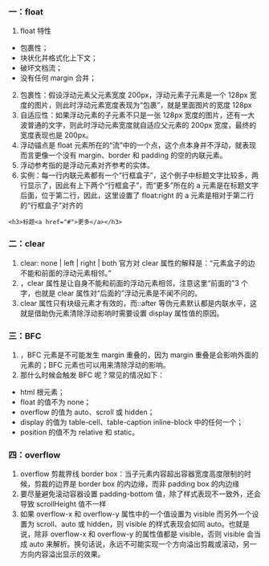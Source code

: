 ### 一：float

1. float 特性

- 包裹性；
- 块状化并格式化上下文；
- 破坏文档流；
- 没有任何 margin 合并；

2. 包裹性：假设浮动元素父元素宽度 200px，浮动元素子元素是一个 128px 宽度的图片，则此时浮动元素宽度表现为“包裹”，就是里面图片的宽度 128px
3. 自适应性：如果浮动元素的子元素不只是一张 128px 宽度的图片，还有一大波普通的文字，则此时浮动元素宽度就自适应父元素的 200px 宽度，最终的宽度表现也是 200px。
4. 浮动锚点是 float 元素所在的“流”中的一个点，这个点本身并不浮动，就表现而言更像一个没有 margin、border 和 padding 的空的内联元素。
5. 浮动参考指的是浮动元素对齐参考的实体。
6. 实例：每一行内联元素都有一个“行框盒子”，这个例子中标题文字比较多，两行显示了，因此有上下两个“行框盒子”，而“更多”所在的 a 元素是在标题文字后面，位于第二行，因此，这里设置了 float:right 的 a 元素是相对于第二行的“行框盒子”对齐的

```
<h3>标题<a href="#">更多</a></h3>
```

### 二：clear

1. clear: none | left | right | both
   官方对 clear 属性的解释是：“元素盒子的边不能和前面的浮动元素相邻。”
2. ，clear 属性是让自身不能和前面的浮动元素相邻，注意这里“前面的”3 个字，也就是 clear 属性对“后面的”浮动元素是不闻不问的。
3. clear 属性只有块级元素才有效的，而::after 等伪元素默认都是内联水平，这就是借助伪元素清除浮动影响时需要设置 display 属性值的原因。

### 三：BFC

1. ，BFC 元素是不可能发生 margin 重叠的，因为 margin
   重叠是会影响外面的元素的；BFC 元素也可以用来清除浮动的影响。
2. 那什么时候会触发 BFC 呢？常见的情况如下：

- html 根元素；
- float 的值不为 none；
- overflow 的值为 auto、scroll 或 hidden；
- display 的值为 table-cell、table-caption inline-block 中的任何一个；
- position 的值不为 relative 和 static。

### 四：overflow

1. overflow 剪裁界线 border box：当子元素内容超出容器宽度高度限制的时候，剪裁的边界是 border box 的内边缘，而非 padding box 的内边缘
2. 要尽量避免滚动容器设置 padding-bottom 值，除了样式表现不一致外，还会导致 scrollHeight 值不一样
3. 如果 overflow-x 和 overflow-y 属性中的一个值设置为 visible 而另外一个设置为 scroll、auto 或 hidden，则 visible 的样式表现会如同 auto。也就是说，除非 overflow-x 和 overflow-y 的属性值都是 visible，否则 visible 会当成 auto 来解析。换句话说，永远不可能实现一个方向溢出剪裁或滚动，另一方向内容溢出显示的效果。
